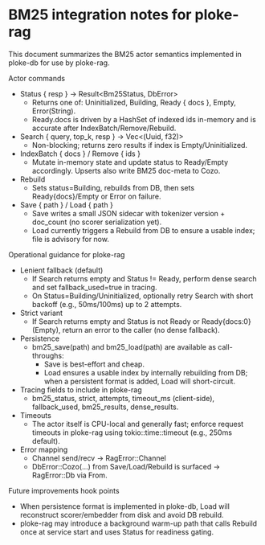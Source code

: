 # BM25 integration notes for ploke-rag

This document summarizes the BM25 actor semantics implemented in ploke-db for use by ploke-rag.

Actor commands
- Status { resp } -> Result<Bm25Status, DbError>
  - Returns one of: Uninitialized, Building, Ready { docs }, Empty, Error(String).
  - Ready.docs is driven by a HashSet of indexed ids in-memory and is accurate after IndexBatch/Remove/Rebuild.
- Search { query, top_k, resp } -> Vec<(Uuid, f32)>
  - Non-blocking; returns zero results if index is Empty/Uninitialized.
- IndexBatch { docs } / Remove { ids }
  - Mutate in-memory state and update status to Ready/Empty accordingly. Upserts also write BM25 doc-meta to Cozo.
- Rebuild
  - Sets status=Building, rebuilds from DB, then sets Ready{docs}/Empty or Error on failure.
- Save { path } / Load { path }
  - Save writes a small JSON sidecar with tokenizer version + doc_count (no scorer serialization yet).
  - Load currently triggers a Rebuild from DB to ensure a usable index; file is advisory for now.

Operational guidance for ploke-rag
- Lenient fallback (default)
  - If Search returns empty and Status != Ready, perform dense search and set fallback_used=true in tracing.
  - On Status=Building/Uninitialized, optionally retry Search with short backoff (e.g., 50ms/100ms) up to 2 attempts.
- Strict variant
  - If Search returns empty and Status is not Ready or Ready{docs:0} (Empty), return an error to the caller (no dense fallback).
- Persistence
  - bm25_save(path) and bm25_load(path) are available as call-throughs:
    - Save is best-effort and cheap.
    - Load ensures a usable index by internally rebuilding from DB; when a persistent format is added, Load will short-circuit.
- Tracing fields to include in ploke-rag
  - bm25_status, strict, attempts, timeout_ms (client-side), fallback_used, bm25_results, dense_results.
- Timeouts
  - The actor itself is CPU-local and generally fast; enforce request timeouts in ploke-rag using tokio::time::timeout (e.g., 250ms default).
- Error mapping
  - Channel send/recv -> RagError::Channel
  - DbError::Cozo(...) from Save/Load/Rebuild is surfaced -> RagError::Db via From.

Future improvements hook points
- When persistence format is implemented in ploke-db, Load will reconstruct scorer/embedder from disk and avoid DB rebuild.
- ploke-rag may introduce a background warm-up path that calls Rebuild once at service start and uses Status for readiness gating.
